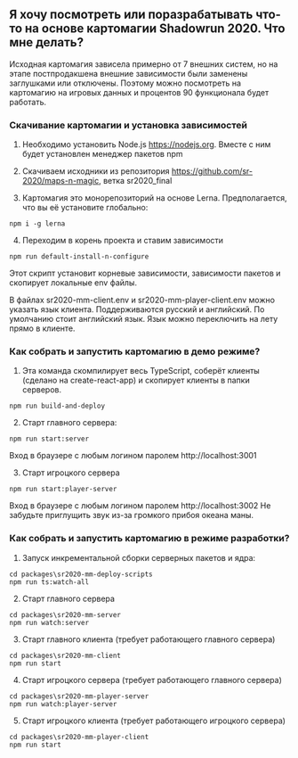 ## Я хочу посмотреть или поразрабатывать что-то на основе картомагии Shadowrun 2020. Что мне делать?

Исходная картомагия зависела примерно от 7 внешних систем, но на этапе постпродакшена внешние зависимости были заменены заглушками или отключены. Поэтому можно посмотреть на картомагию на игровых данных и процентов 90 функционала будет работать.

### Скачивание картомагии и установка зависимостей

1. Необходимо установить Node.js https://nodejs.org. Вместе с ним будет установлен менеджер пакетов npm

2. Скачиваем исходники из репозитория https://github.com/sr-2020/maps-n-magic, ветка sr2020_final

3. Картомагия это монорепозиторий на основе Lerna. Предполагается, что вы её установите глобально:
```
npm i -g lerna
```

4. Переходим в корень проекта и ставим зависимости
```
npm run default-install-n-configure
```

Этот скрипт установит корневые зависимости, зависимости пакетов и скопирует локальные env файлы.

В файлах sr2020-mm-client\.env и sr2020-mm-player-client\.env можно указать язык клиента. Поддерживаются русский и английский. По умолчанию стоит английский язык. Язык можно переключить на лету прямо в клиенте.

### Как собрать и запустить картомагию в демо режиме?

1. Эта команда скомпилирует весь TypeScript, соберёт клиенты (сделано на create-react-app) и скопирует клиенты в папки серверов.
```
npm run build-and-deploy
```

2. Старт главного сервера:
```
npm run start:server
```
Вход в браузере с любым логином паролем http://localhost:3001

3. Старт игроцкого сервера
```
npm run start:player-server
```
Вход в браузере с любым логином паролем http://localhost:3002
Не забудьте приглущить звук из-за громкого прибоя океана маны.


### Как собрать и запустить картомагию в режиме разработки?

1. Запуск инкрементальной сборки серверных пакетов и ядра:
```
cd packages\sr2020-mm-deploy-scripts
npm run ts:watch-all
```

2. Старт главного сервера
```
cd packages\sr2020-mm-server
npm run watch:server
```

3. Старт главного клиента (требует работающего главного сервера)
```
cd packages\sr2020-mm-client
npm run start
```

4. Старт игроцкого сервера (требует работающего главного сервера)
```
cd packages\sr2020-mm-player-server
npm run watch:player-server
```

5. Старт игроцкого клиента (требует работающего игроцкого сервера)
```
cd packages\sr2020-mm-player-client
npm run start
```
